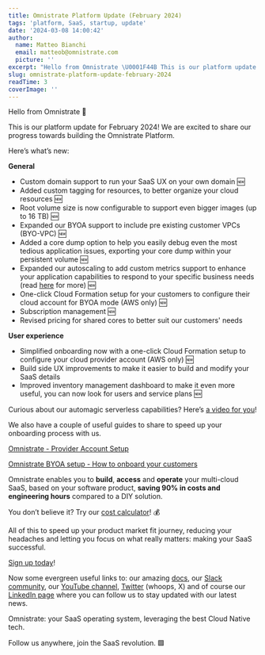 ```yaml
---
title: Omnistrate Platform Update (February 2024)
tags: 'platform, SaaS, startup, update'
date: '2024-03-08 14:00:42'
author:
  name: Matteo Bianchi
  email: matteob@omnistrate.com
  picture: ''
excerpt: "Hello from Omnistrate \U0001F44B This is our platform update for February 2024! We are excited to share our progress towards building the Omnistrate Platform."
slug: omnistrate-platform-update-february-2024
readTime: 3
coverImage: ''
---
```


Hello from Omnistrate 👋

This is our platform update for February 2024!
We are excited to share our progress towards building the Omnistrate Platform.

Here’s what’s new:

**General**

 - Custom domain support to run your SaaS UX on your own domain 🆕
 - Added custom tagging for resources, to better organize your cloud resources 🆕
 - Root volume size is now configurable to support even bigger images (up to 16 TB) 🆕
 - Expanded our BYOA support to include pre existing customer VPCs (BYO-VPC) 🆕
 - Added a core dump option to help you easily debug even the most tedious application issues, exporting your core dump within your persistent volume 🆕
 - Expanded our autoscaling to add custom metrics support to enhance your application capabilities to respond to your specific business needs (read [here][1] for more) 🆕
 - One-click Cloud Formation setup for your customers to configure their cloud account for BYOA mode (AWS only) 🆕
 - Subscription management 🆕
 - Revised pricing for shared cores to better suit our customers' needs

**User experience**

 - Simplified onboarding now with a one-click Cloud Formation setup to configure your cloud provider account (AWS only) 🆕
 - Build side UX improvements to make it easier to build and modify your SaaS details
 - Improved inventory management dashboard to make it even more useful, you can now look for users and service plans 🆕

Curious about our automagic serverless capabilities? 
Here’s [a video for you][2]!

We also have a couple of useful guides to share to speed up your onboarding process with us.

[Omnistrate - Provider Account Setup][3]

[Omnistrate BYOA setup - How to onboard your customers][4]  

Omnistrate enables you to **build**, **access** and **operate** your multi-cloud SaaS, based on your software product, **saving 90% in costs and engineering hours** compared to a DIY solution.

You don’t believe it? Try our [cost calculator][5]! 💰

All of this to speed up your product market fit journey, reducing your headaches and letting you focus on what really matters: making your SaaS successful.

[Sign up today][6]!

Now some evergreen useful links to: our amazing [docs][7], our [Slack community][8], our [YouTube channel][9], [Twitter][10] (whoops, X) and of course our [LinkedIn page][11] where you can follow us to stay updated with our latest news.

Omnistrate: your SaaS operating system, leveraging the best Cloud Native tech.

Follow us anywhere, join the SaaS revolution. 🟩


  [1]: https://blog.omnistrate.com/posts/71
  [2]: https://www.youtube.com/watch?v=tQpc5V8_2vY
  [3]: https://www.youtube.com/watch?v=eKktc4QKgaA&ab_channel=Omnistrate
  [4]: https://www.youtube.com/watch?v=l6lMEZdMMxs&t=1s&ab_channel=Omnistrate
  [5]: https://omnistrate.com/pricing#cost-calculator
  [6]: https://omnistrate.cloud/signup
  [7]: http://docs.omnistrate.com
  [8]: https://join.slack.com/t/cloudnative-u5h1399/shared_invite/zt-1qf3cgi37-lCV1vKJlrBioqGuVjKBtyw
  [9]: https://www.youtube.com/@omnistrate
  [10]: https://twitter.com/@omnistrate
  [11]: https://www.linkedin.com/company/omnistrate
